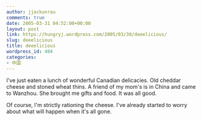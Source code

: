 ```yaml
---
author: jjackunrau
comments: true
date: 2005-03-31 04:52:00+00:00
layout: post
link: https://hungryj.wordpress.com/2005/03/30/deeelicious/
slug: deeelicious
title: deeelicious
wordpress_id: 484
categories:
- 中国
---
```


I've just eaten a lunch of wonderful Canadian delicacies.  Old cheddar cheese and stoned wheat thins.  A friend of my mom's is in China and came to Wanzhou.  She brought me gifts and food.  It was all good.
  

  
Of course, I'm strictly rationing the cheese.  I've already started to worry about what will happen when it's all gone.
